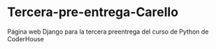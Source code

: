 # Tercera-pre-entrega-Carello
 Página web Django para la tercera preentrega del curso de Python de CoderHouse
